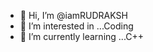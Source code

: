 - 👋 Hi, I’m @iamRUDRAKSH
- 👀 I’m interested in ...Coding
- 🌱 I’m currently learning ...C++

<!---
iamRUDRAKSH/iamRUDRAKSH is a ✨ special ✨ repository because its `README.md` (this file) appears on your GitHub profile.
You can click the Preview link to take a look at your changes.
--->
